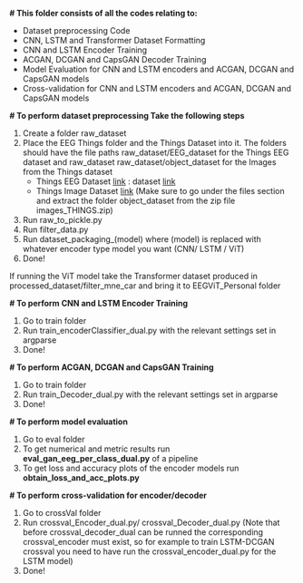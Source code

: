 **# This folder consists of all the codes relating to:**
  - Dataset preprocessing Code
  - CNN, LSTM and Transformer Dataset Formatting
  - CNN and LSTM Encoder Training
  - ACGAN, DCGAN and CapsGAN Decoder Training
  - Model Evaluation for CNN and LSTM encoders and ACGAN, DCGAN and CapsGAN models
  - Cross-validation for CNN and LSTM encoders and ACGAN, DCGAN and CapsGAN models

**# To perform dataset preprocessing Take the following steps**
  1. Create a folder raw_dataset
  2. Place the EEG Things folder and the Things Dataset into it. The folders should have the file paths raw_dataset/EEG_dataset for the Things EEG dataset and raw_dataset raw_dataset/object_dataset for the Images from the Things         dataset
     - Things EEG Dataset [link](https://osf.io/hd6zk/) : dataset [link](https://openneuro.org/datasets/ds003825/versions/1.2.0) 
     - Things Image Dataset [link](https://osf.io/jum2f/) (Make sure to go under the files section and extract the folder object_dataset from the zip file images_THINGS.zip)
  3. Run raw_to_pickle.py
  4. Run filter_data.py
  5. Run dataset_packaging_(model) where (model) is replaced with whatever encoder type model you want (CNN/ LSTM / ViT)
  6. Done!

 If running the ViT model take the Transformer dataset produced in processed_dataset/filter_mne_car and bring it to EEGViT_Personal folder
  
**# To perform CNN and LSTM Encoder Training**
  1. Go to train folder
  2. Run train_encoderClassifier_dual.py with the relevant settings set in argparse
  3. Done!

**# To perform ACGAN, DCGAN and CapsGAN Training**
  1. Go to train folder
  2. Run train_Decoder_dual.py with the relevant settings set in argparse
  3. Done!

**# To perform model evaluation**
  1. Go to eval folder
  2. To get numerical and metric results run **eval_gan_eeg_per_class_dual.py** of a pipeline
  3. To get loss and accuracy plots of the encoder models run **obtain_loss_and_acc_plots.py**

**# To perform cross-validation for encoder/decoder**
  1. Go to crossVal folder
  2. Run crossval_Encoder_dual.py/ crossval_Decoder_dual.py (Note that before crossval_decoder_dual can be runned the corresponding crossval_encoder must exist, so for example to train LSTM-DCGAN crossval you need to          have run the crossval_encoder_dual.py for the LSTM model)
  3. Done!
